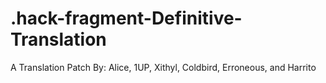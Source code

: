 # .hack-fragment-Definitive-Translation
A Translation Patch By: Alice, 1UP, Xithyl, Coldbird, Erroneous, and Harrito
